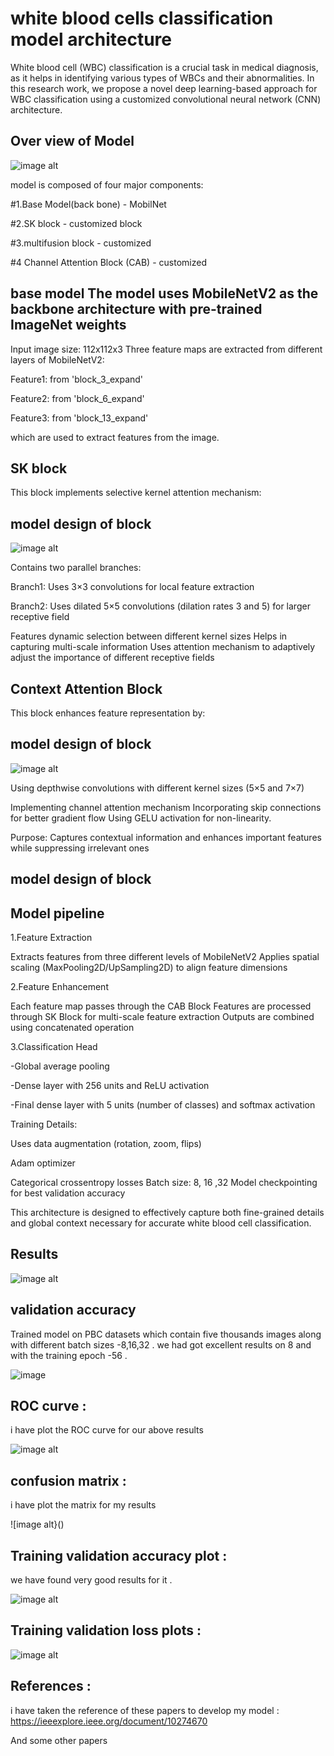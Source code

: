 # white blood cells classification model architecture 

White blood cell (WBC) classification is a crucial task in medical diagnosis, as it helps in identifying various types of WBCs and their abnormalities. In this research work, we propose a novel deep learning-based approach for WBC classification using a customized convolutional neural network (CNN) architecture.




## Over view of Model 

![image alt](https://github.com/jsdfsfw3456/White-blood-cells-classifier/blob/bbea0073ec1645ac9a02eb5c30f0b9faba0bba62/main%20model%20architecture.png)


model is composed of four major components:

#1.Base Model(back bone) - MobilNet

#2.SK block - customized block 

#3.multifusion block - customized 

#4 Channel Attention Block (CAB) - customized 


    



## base model The model uses MobileNetV2 as the backbone architecture with pre-trained ImageNet weights
Input image size: 112x112x3
Three feature maps are extracted from different layers of MobileNetV2:

Feature1: from 'block_3_expand'

Feature2: from 'block_6_expand'

Feature3: from 'block_13_expand'

which are used to extract  features from the image. 



## SK block
This block implements selective kernel attention mechanism:

## model design of block 

![image alt]()

Contains two parallel branches:

Branch1: Uses 3×3 convolutions for local feature extraction

Branch2: Uses dilated 5×5 convolutions (dilation rates 3 and 5) for larger receptive field

Features dynamic selection between different kernel sizes
Helps in capturing multi-scale information
Uses attention mechanism to adaptively adjust the importance of different receptive fields

 


## Context Attention Block 
This block enhances feature representation by:


## model design of block 

![image alt]()

Using depthwise convolutions with different kernel sizes (5×5 and 7×7)

Implementing channel attention mechanism
Incorporating skip connections for better gradient flow
Using GELU activation for non-linearity.

Purpose: Captures contextual information and enhances important features while suppressing irrelevant ones

## model design of block 


## Model pipeline 
1.Feature Extraction


Extracts features from three different levels of MobileNetV2
Applies spatial scaling (MaxPooling2D/UpSampling2D) to align feature dimensions


2.Feature Enhancement

Each feature map passes through the CAB Block
Features are processed through SK Block for multi-scale feature extraction
Outputs are combined  using concatenated operation


3.Classification Head

-Global average pooling

-Dense layer with 256 units and ReLU activation

-Final dense layer with 5 units (number of classes) and softmax  activation

Training Details:

Uses data augmentation (rotation, zoom, flips)

Adam optimizer

Categorical crossentropy losses
Batch size: 8, 16 ,32 
Model checkpointing for best validation accuracy



This architecture is designed to effectively capture both fine-grained details and global context necessary for accurate white blood cell classification.
## Results 

![image alt]()


## validation accuracy 

 Trained model on PBC datasets which contain five thousands     images along with different batch sizes -8,16,32 . 
 we had got excellent results on 8 and with the training epoch -56 .

![image]()

 ## ROC curve :

 i have plot  the ROC curve for our above results 

 ![image alt]()




 ## confusion matrix :
 i have plot the matrix for  my results 


![image alt}()

 ## Training validation  accuracy plot :
  we have found very good results for it . 

![image alt]()

## Training validation loss plots : 

![image alt]()


## References :
i have  taken the reference  of these papers 
to develop my model :
https://ieeexplore.ieee.org/document/10274670
 
And some other papers 



